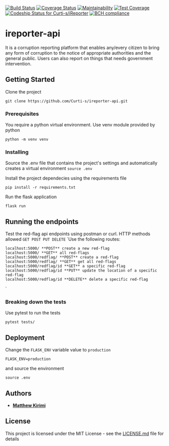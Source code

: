 [![Build Status](https://travis-ci.org/Curti-s/ireporter-api.svg?branch=develop)](https://travis-ci.org/Curti-s/ireporter-api) [![Coverage Status](https://coveralls.io/repos/github/Curti-s/ireporter-api/badge.svg?branch=develop)](https://coveralls.io/github/Curti-s/iReporter?branch=ch-heroku-%23162341804) [![Maintainability](https://api.codeclimate.com/v1/badges/489c9a7588aba5098c2c/maintainability)](https://codeclimate.com/github/Curti-s/iReporter/maintainability) [![Test Coverage](https://api.codeclimate.com/v1/badges/489c9a7588aba5098c2c/test_coverage)](https://codeclimate.com/github/Curti-s/iReporter/test_coverage) [ ![Codeship Status for Curti-s/iReporter](https://app.codeship.com/projects/ffbb4340-d7b8-0136-f968-1a3619919e04/status?branch=develop)](https://app.codeship.com/projects/317154) [![BCH compliance](https://bettercodehub.com/edge/badge/Curti-s/ireporter-api?branch=develop)](https://bettercodehub.com/)

# ireporter-api

It is a corruption reporting platform that enables any/every citizen to bring any form of corruption to the notice of appropriate authorities and the general public. Users can also report on things that needs government intervention.


## Getting Started

Clone the project

`git clone https://github.com/Curti-s/ireporter-api.git`


### Prerequisites

You require a python virtual environment. Use venv module provided by python

`python -m venv venv`

### Installing

Source the .env file that contains the project's settings and automatically creates a 
virtual environment
`source .env`

Install the project dependecies using the requirements file

`pip install -r requirements.txt`

Run the flask application

`flask run`


## Running the endpoints

Test the red-flag api endpoints using postman or curl. HTTP methods allowed `GET POST PUT DELETE`
`Use the following routes:
    
    localhost:5000/ **POST** create a new red-flag
    localhost:5000/ **GET** all red-flags
    localhost:5000/redflag/ **POST** create a red-flag
    localhost:5000/redflag/ **GET** get all red-flags
    localhost:5000/redflag/id **GET** a specific red-flag
    localhost:5000/redflag/id **PUT** update the location of a specific red-flag 
    localhost:5000/redflag/id **DELETE** delete a specific red-flag

`


### Breaking down the tests

Use pytest to run the tests

`pytest tests/`




## Deployment

Change the `FLASK_ENV` variable value to `production` 

`FLASK_ENV=production`

and source the environment

`source .env`

## Authors

* [**Matthew Kirimi**](https://github.com/Curti-s)


## License

This project is licensed under the MIT License - see the [LICENSE.md](LICENSE.md) file for details


